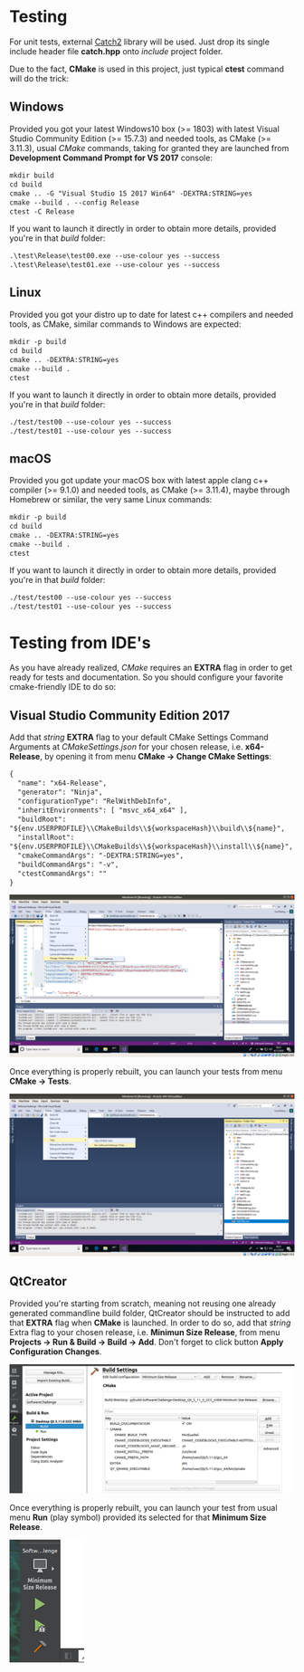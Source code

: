 # Testing

For unit tests, external [Catch2](https://github.com/catchorg/Catch2) library will be used.
Just drop its single include header file **catch.hpp** onto *include* project folder.

Due to the fact, **CMake** is used in this project, just typical **ctest** command will do the trick: 

## Windows

Provided you got your latest Windows10 box (>= 1803) with latest Visual Studio Community Edition (>= 15.7.3) and needed tools, as CMake (>= 3.11.3),
usual *CMake* commands, taking for granted they are launched from **Development Command Prompt for VS 2017** console:

	mkdir build
	cd build
	cmake .. -G "Visual Studio 15 2017 Win64" -DEXTRA:STRING=yes
	cmake --build . --config Release
	ctest -C Release

If you want to launch it directly in order to obtain more details, provided you're in that *build* folder:

	.\test\Release\test00.exe --use-colour yes --success
	.\test\Release\test01.exe --use-colour yes --success

## Linux 

Provided you got your distro up to date for latest c++ compilers and needed tools, as CMake, similar commands to Windows are expected:

	mkdir -p build
	cd build
	cmake .. -DEXTRA:STRING=yes
	cmake --build . 
	ctest 

If you want to launch it directly in order to obtain more details, provided you're in that *build* folder:

	./test/test00 --use-colour yes --success
	./test/test01 --use-colour yes --success

## macOS

Provided you got update your macOS box with latest apple clang c++ compiler (>= 9.1.0) and needed tools, as CMake (>= 3.11.4), maybe through Homebrew or similar, the very same Linux commands:

	mkdir -p build
	cd build
	cmake .. -DEXTRA:STRING=yes
	cmake --build .
	ctest

If you want to launch it directly in order to obtain more details, provided you're in that *build* folder:

	./test/test00 --use-colour yes --success
	./test/test01 --use-colour yes --success

# Testing from IDE's

As you have already realized, *CMake* requires an **EXTRA** flag in order to get ready for tests and documentation.
So you should configure your favorite cmake-friendly IDE to do so:

## Visual Studio Community Edition 2017

Add that *string* **EXTRA** flag to your default CMake Settings Command Arguments at *CMakeSettings.json* for your chosen release, i.e. **x64-Release**, by opening it from menu **CMake -> Change CMake Settings**:

    {
      "name": "x64-Release",
      "generator": "Ninja",
      "configurationType": "RelWithDebInfo",
      "inheritEnvironments": [ "msvc_x64_x64" ],
      "buildRoot": "${env.USERPROFILE}\\CMakeBuilds\\${workspaceHash}\\build\\${name}",
      "installRoot": "${env.USERPROFILE}\\CMakeBuilds\\${workspaceHash}\\install\\${name}",
      "cmakeCommandArgs": "-DEXTRA:STRING=yes",
      "buildCommandArgs": "-v",
      "ctestCommandArgs": ""
    }

![VisualStudio EXTRA flag](images/VisualStudio_EXTRA_flag.png)

Once everything is properly rebuilt, you can launch your tests from menu **CMake -> Tests**.

![VisualStudtio Tests](images/VisualStudio_Tests.png)

## QtCreator

Provided you're starting from scratch, meaning not reusing one already generated commandline build folder, QtCreator should be instructed to add that **EXTRA** flag when **CMake** is launched.
In order to do so, add that *string* Extra flag to your chosen release, i.e. **Minimun Size Release**, from menu **Projects -> Run & Build  -> Build -> Add**. 
Don't forget to click button **Apply Configuration Changes**.

![QtCreator EXTRA flag](images/QtCreator_EXTRA_flag.png)

Once everything is properly rebuilt, you can launch your test from usual menu **Run** (play symbol) provided its selected for that **Minimum Size Release**.

![QtCreator Tests](images/QtCreator_Tests.png)

